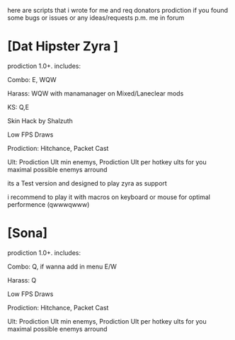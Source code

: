 here are scripts that i wrote for me and req donators prodiction
if you found some bugs or issues or any ideas/requests p.m. me in forum

[Dat Hipster Zyra ]
============
prodiction 1.0+. 
includes:

Combo: E, WQW

Harass: WQW  with manamanager on Mixed/Laneclear mods

KS: Q,E

Skin Hack by Shalzuth

Low FPS Draws

Prodiction: Hitchance, Packet Cast

Ult: Prodiction Ult min enemys, Prodiction Ult per hotkey ults for you maximal possible enemys arround

its a Test version and designed to play zyra as support

i recommend to play it with macros on keyboard or mouse for optimal performence (qwwwqwww)

[Sona]
============
prodiction 1.0+. 
includes:

Combo: Q, if wanna add in menu E/W

Harass: Q

Low FPS Draws

Prodiction: Hitchance, Packet Cast

Ult: Prodiction Ult min enemys, Prodiction Ult per hotkey ults for you maximal possible enemys arround
